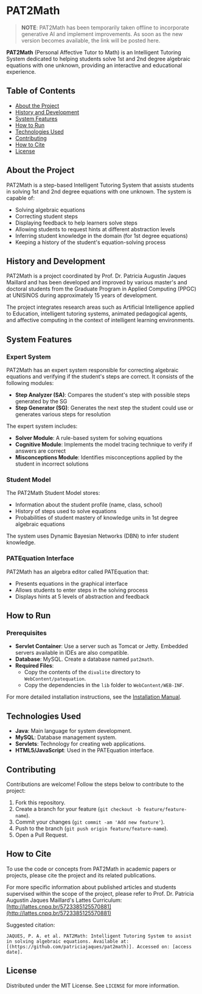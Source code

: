 # PAT2Math

> **NOTE**: PAT2Math has been temporarily taken offline to incorporate generative AI and implement improvements. As soon as the new version becomes available, the link will be posted here.

**PAT2Math** (Personal Affective Tutor to Math) is an Intelligent Tutoring System dedicated to helping students solve 1st and 2nd degree algebraic equations with one unknown, providing an interactive and educational experience.

## Table of Contents
- [About the Project](#about-the-project)
- [History and Development](#history-and-development)
- [System Features](#system-features)
- [How to Run](#how-to-run)
- [Technologies Used](#technologies-used)
- [Contributing](#contributing)
- [How to Cite](#how-to-cite)
- [License](#license)

## About the Project

PAT2Math is a step-based Intelligent Tutoring System that assists students in solving 1st and 2nd degree equations with one unknown. The system is capable of:

- Solving algebraic equations
- Correcting student steps
- Displaying feedback to help learners solve steps
- Allowing students to request hints at different abstraction levels
- Inferring student knowledge in the domain (for 1st degree equations)
- Keeping a history of the student's equation-solving process

## History and Development

PAT2Math is a project coordinated by Prof. Dr. Patricia Augustin Jaques Maillard and has been developed and improved by various master's and doctoral students from the Graduate Program in Applied Computing (PPGC) at UNISINOS during approximately 15 years of development.

The project integrates research areas such as Artificial Intelligence applied to Education, intelligent tutoring systems, animated pedagogical agents, and affective computing in the context of intelligent learning environments.

## System Features

### Expert System

PAT2Math has an expert system responsible for correcting algebraic equations and verifying if the student's steps are correct. It consists of the following modules:

- **Step Analyzer (SA)**: Compares the student's step with possible steps generated by the SG
- **Step Generator (SG)**: Generates the next step the student could use or generates various steps for resolution

The expert system includes:
- **Solver Module**: A rule-based system for solving equations
- **Cognitive Module**: Implements the model tracing technique to verify if answers are correct
- **Misconceptions Module**: Identifies misconceptions applied by the student in incorrect solutions

### Student Model

The PAT2Math Student Model stores:
- Information about the student profile (name, class, school)
- History of steps used to solve equations
- Probabilities of student mastery of knowledge units in 1st degree algebraic equations

The system uses Dynamic Bayesian Networks (DBN) to infer student knowledge.

### PATEquation Interface

PAT2Math has an algebra editor called PATEquation that:
- Presents equations in the graphical interface
- Allows students to enter steps in the solving process
- Displays hints at 5 levels of abstraction and feedback

## How to Run

### Prerequisites
- **Servlet Container**: Use a server such as Tomcat or Jetty. Embedded servers available in IDEs are also compatible.
- **Database**: MySQL. Create a database named `pat2math`.
- **Required Files**:
  - Copy the contents of the `divalite` directory to `WebContent/patequation`.
  - Copy the dependencies in the `lib` folder to `WebContent/WEB-INF`.

For more detailed installation instructions, see the [Installation Manual](https://www.dropbox.com/s/bguip423r5rv5ur/Instru%C3%A7%C3%B5es%20de%20instala%C3%A7%C3%A3o%20dos%20arquivos%20e%20programas%20necess%C3%A1rios.pdf?dl=0).

## Technologies Used
- **Java**: Main language for system development.
- **MySQL**: Database management system.
- **Servlets**: Technology for creating web applications.
- **HTML5/JavaScript**: Used in the PATEquation interface.

## Contributing
Contributions are welcome! Follow the steps below to contribute to the project:

1. Fork this repository.
2. Create a branch for your feature (`git checkout -b feature/feature-name`).
3. Commit your changes (`git commit -am 'Add new feature'`).
4. Push to the branch (`git push origin feature/feature-name`).
5. Open a Pull Request.

## How to Cite

To use the code or concepts from PAT2Math in academic papers or projects, please cite the project and its related publications.

For more specific information about published articles and students supervised within the scope of the project, please refer to Prof. Dr. Patricia Augustin Jaques Maillard's Lattes Curriculum:
[http://lattes.cnpq.br/5723385125570881](http://lattes.cnpq.br/5723385125570881)

Suggested citation:
```
JAQUES, P. A. et al. PAT2Math: Intelligent Tutoring System to assist in solving algebraic equations. Available at: [(https://github.com/patriciajaques/pat2math)]. Accessed on: [access date].
```

## License
Distributed under the MIT License. See `LICENSE` for more information.
